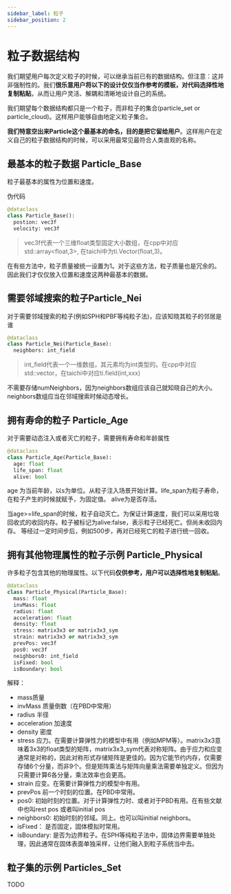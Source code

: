```yaml
---
sidebar_label: 粒子
sidebar_position: 2
---
```


# 粒子数据结构

我们期望用户每次定义粒子的时候，可以继承当前已有的数据结构。但注意：这并非强制性的。我们**很乐意用户将以下的设计仅仅当作参考的模板，对代码选择性地复制粘贴**，从而让用户灵活、解耦和清晰地设计自己的系统。

我们期望每个数据结构都只是一个粒子，而非粒子的集合(particle_set or particle_cloud)。这样用户能够自由地定义粒子集合。

**我们特意空出来Particle这个最基本的命名，目的是把它留给用户**。这样用户在定义自己的粒子数据结构的时候，可以采用最常见最符合人类直观的名称。

## 最基本的粒子数据 Particle_Base
粒子最基本的属性为位置和速度。

伪代码
```python
@dataclass
class Particle_Base():
  postion: vec3f
  velocity: vec3f
```
> vec3f代表一个三维float类型固定大小数组，在cpp中对应std::array<float,3>, 在taichi中为ti.Vector(float,3)。

 在有些方法中，粒子质量被统一设置为1。对于这些方法，粒子质量也是冗余的。因此我们才仅仅放入位置和速度这两种最基本的数据。


## 需要邻域搜索的粒子Particle_Nei
对于需要邻域搜索的粒子(例如SPH和PBF等纯粒子法)，应该知晓其粒子的邻居是谁
```python
@dataclass
class Particle_Nei(Particle_Base):
  neighbors: int_field
```

> int_field代表一个一维数组，其元素均为int类型的。在cpp中对应std::vector<int>，在taichi中对应ti.field(int,xxx)
  
不需要存储numNeighbors，因为neighbors数组应该自己就知晓自己的大小。neighbors数组应当在邻域搜索时候动态增长。

## 拥有寿命的粒子 Particle_Age
对于需要动态注入或者灭亡的粒子，需要拥有寿命和年龄属性
```python
@dataclass
class Particle_Age(Particle_Base):
  age: float
  life_span: float
  alive: bool
```
age 为当前年龄，以s为单位。从粒子注入场景开始计算。life_span为粒子寿命，在粒子产生的时候就赋予，为固定值。
alive为是否存活。
  
当age>=life_span的时候，粒子自动灭亡。为保证计算速度，我们可以采用垃圾回收式的收回内存。粒子被标记为alive:false，表示粒子已经死亡。但尚未收回内存。
等经过一定时间步后，例如500步，再对已经死亡的粒子进行统一回收。
  
  
## 拥有其他物理属性的粒子示例 Particle_Physical
  许多粒子包含其他的物理属性。以下代码**仅供参考，用户可以选择性地复制粘贴**。
```python
@dataclass
class Particle_Physical(Particle_Base):
  mass: float
  invMass: float
  radius: float
  acceleration: float
  density: float
  stress: matrix3x3 or matrix3x3_sym
  strain: matrix3x3 or matrix3x3_sym
  prevPos: vec3f
  pos0: vec3f
  neighbors0: int_field
  isFixed: bool
  isBoundary: bool
``` 
解释：
  - mass质量
  - invMass 质量倒数（在PBD中常用）
  - radius 半径
  - acceleration 加速度
  - density 密度
  - stress 应力。在需要计算弹性力的模型中有用（例如MPM等）。matrix3x3意味着3x3的float类型的矩阵，matrix3x3_sym代表对称矩阵。由于应力和应变通常是对称的，因此对称形式存储矩阵是更佳的。因为它能节约内存，仅需要存储6个分量，而非9个。但是矩阵乘法与矩阵向量乘法需要单独定义。但因为只需要计算6各分量，乘法效率也会更高。
  - strain 应变。在需要计算弹性力的模型中有用。
  - prevPos 前一个时刻的位置。在PBD中常用。
  - pos0: 初始时刻的位置。对于计算弹性力时、或者对于PBD有用。在有些文献中也叫rest pos 或者叫initial pos
  - neighbors0: 初始时刻的邻域。同上。也可以叫initial neighbors。
  - isFixed： 是否固定，固体模拟时常用。
  - isBoundary: 是否为边界粒子。在SPH等纯粒子法中，固体边界需要单独处理，因此通常在固体表面单独采样，让他们融入到粒子系统当中去。
 
  
  
  ## 粒子集的示例 Particles_Set
TODO
